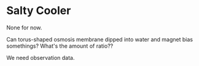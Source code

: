 # Salty Cooler
None for now.

Can torus-shaped osmosis membrane dipped into water and magnet bias somethings? What's the amount of ratio??

We need observation data.
